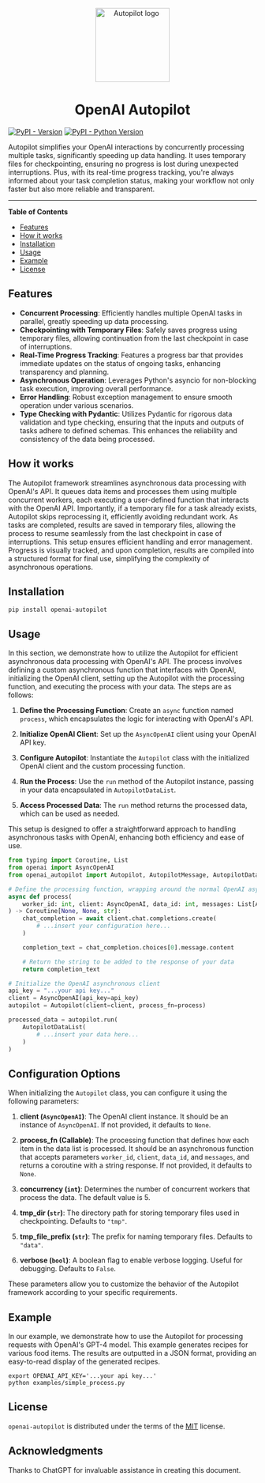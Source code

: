 <p align="center">
    <img src="docs/logo.png" alt="Autopilot logo" width="150" />
    <h1 align="center">OpenAI Autopilot</h1>
</p>

[![PyPI - Version](https://img.shields.io/pypi/v/openai-autopilot.svg)](https://pypi.org/project/openai-autopilot)
[![PyPI - Python Version](https://img.shields.io/pypi/pyversions/openai-autopilot.svg)](https://pypi.org/project/openai-autopilot)

Autopilot simplifies your OpenAI interactions by concurrently processing multiple tasks, significantly speeding up data handling. It uses temporary files for checkpointing, ensuring no progress is lost during unexpected interruptions. Plus, with its real-time progress tracking, you're always informed about your task completion status, making your workflow not only faster but also more reliable and transparent.

---

**Table of Contents**

- [Features](#features)
- [How it works](#how-it-works)
- [Installation](#installation)
- [Usage](#usage)
- [Example](#example)
- [License](#license)

## Features

- **Concurrent Processing**: Efficiently handles multiple OpenAI tasks in parallel, greatly speeding up data processing.
- **Checkpointing with Temporary Files**: Safely saves progress using temporary files, allowing continuation from the last checkpoint in case of interruptions.
- **Real-Time Progress Tracking**: Features a progress bar that provides immediate updates on the status of ongoing tasks, enhancing transparency and planning.
- **Asynchronous Operation**: Leverages Python's asyncio for non-blocking task execution, improving overall performance.
- **Error Handling**: Robust exception management to ensure smooth operation under various scenarios.
- **Type Checking with Pydantic**: Utilizes Pydantic for rigorous data validation and type checking, ensuring that the inputs and outputs of tasks adhere to defined schemas. This enhances the reliability and consistency of the data being processed.

## How it works

The Autopilot framework streamlines asynchronous data processing with OpenAI's API. It queues data items and processes them using multiple concurrent workers, each executing a user-defined function that interacts with the OpenAI API. Importantly, if a temporary file for a task already exists, Autopilot skips reprocessing it, efficiently avoiding redundant work. As tasks are completed, results are saved in temporary files, allowing the process to resume seamlessly from the last checkpoint in case of interruptions. This setup ensures efficient handling and error management. Progress is visually tracked, and upon completion, results are compiled into a structured format for final use, simplifying the complexity of asynchronous operations.

## Installation

```console
pip install openai-autopilot
```

## Usage

In this section, we demonstrate how to utilize the Autopilot for efficient asynchronous data processing with OpenAI's API. The process involves defining a custom asynchronous function that interfaces with OpenAI, initializing the OpenAI client, setting up the Autopilot with the processing function, and executing the process with your data. The steps are as follows:

1. **Define the Processing Function**: Create an `async` function named `process`, which encapsulates the logic for interacting with OpenAI's API.

2. **Initialize OpenAI Client**: Set up the `AsyncOpenAI` client using your OpenAI API key.

3. **Configure Autopilot**: Instantiate the `Autopilot` class with the initialized OpenAI client and the custom processing function.

4. **Run the Process**: Use the `run` method of the Autopilot instance, passing in your data encapsulated in `AutopilotDataList`.

5. **Access Processed Data**: The `run` method returns the processed data, which can be used as needed.

This setup is designed to offer a straightforward approach to handling asynchronous tasks with OpenAI, enhancing both efficiency and ease of use.

```python
from typing import Coroutine, List
from openai import AsyncOpenAI
from openai_autopilot import Autopilot, AutopilotMessage, AutopilotDataList

# Define the processing function, wrapping around the normal OpenAI async API usage
async def process(
    worker_id: int, client: AsyncOpenAI, data_id: int, messages: List[AutopilotMessage]
) -> Coroutine[None, None, str]:
    chat_completion = await client.chat.completions.create(
        # ...insert your configuration here...
    )

    completion_text = chat_completion.choices[0].message.content

    # Return the string to be added to the response of your data
    return completion_text

# Initialize the OpenAI asynchronous client
api_key = "...your api key..."
client = AsyncOpenAI(api_key=api_key)
autopilot = Autopilot(client=client, process_fn=process)

processed_data = autopilot.run(
    AutopilotDataList(
        # ...insert your data here...
    )
)
```

## Configuration Options

When initializing the `Autopilot` class, you can configure it using the following parameters:

1. **client (`AsyncOpenAI`)**: The OpenAI client instance. It should be an instance of `AsyncOpenAI`. If not provided, it defaults to `None`.

2. **process_fn (Callable)**: The processing function that defines how each item in the data list is processed. It should be an asynchronous function that accepts parameters `worker_id`, `client`, `data_id`, and `messages`, and returns a coroutine with a string response. If not provided, it defaults to `None`.

3. **concurrency (`int`)**: Determines the number of concurrent workers that process the data. The default value is 5.

4. **tmp_dir (`str`)**: The directory path for storing temporary files used in checkpointing. Defaults to `"tmp"`.

5. **tmp_file_prefix (`str`)**: The prefix for naming temporary files. Defaults to `"data"`.

6. **verbose (`bool`)**: A boolean flag to enable verbose logging. Useful for debugging. Defaults to `False`.

These parameters allow you to customize the behavior of the Autopilot framework according to your specific requirements.

## Example

In our example, we demonstrate how to use the Autopilot for processing requests with OpenAI's GPT-4 model. This example generates recipes for various food items. The results are outputted in a JSON format, providing an easy-to-read display of the generated recipes.

```shell
export OPENAI_API_KEY='...your api key...'
python examples/simple_process.py
```

## License

`openai-autopilot` is distributed under the terms of the [MIT](https://spdx.org/licenses/MIT.html) license.

## Acknowledgments

Thanks to ChatGPT for invaluable assistance in creating this document.
